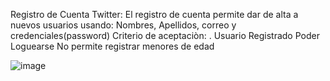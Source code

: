

Registro de Cuenta Twitter:
El registro de cuenta permite dar de alta a nuevos usuarios usando:
Nombres, Apellidos, correo y credenciales(password)
Criterio de aceptaciòn:
 .          Usuario Registrado
Poder Loguearse
No permite registrar menores de edad

![image](https://user-images.githubusercontent.com/52364865/137176688-66090b1b-04d7-4fbd-bfa6-f5b4eadc9e9d.png)


